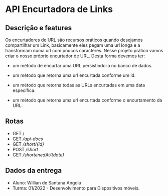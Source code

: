 # API Encurtadora de Links

## Descrição e features

Os encurtadores de URL são recursos práticos quando desejamos compartilhar um Link, basicamente eles pegam uma url longa e a transformam numa url com poucos caracteres. Nesse projeto prático vamos criar o nosso próprio encurtador de URL. Desta forma devemos ter:

- um método de encurtar uma URL persistindo-a no banco de dados.

- um método que retorna uma url encurtada conforme um id.

- um método que retorna todas as URLs encurtadas em uma data específica.

- um método que retorna uma url encurtada conforme o encurtamento da URL.

## Rotas

- GET /
- GET _/api-docs_
- GET _/short/{id}_
- POST _/short_
- GET _/shortenedAt/{date}_

## Dados da entrega

- Aluno: Willian de Santana Angola
- Turma: 01/2022 - Desenvolvimento para Dispositivos móveis.
